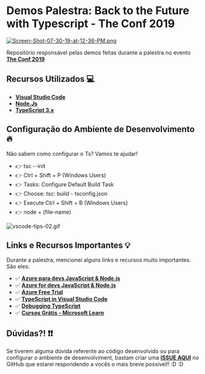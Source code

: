 # Demos Palestra: Back to the Future with Typescript - The Conf 2019

[![Screen-Shot-07-30-19-at-12-36-PM.png](https://i.postimg.cc/MT7hBnXg/Screen-Shot-07-30-19-at-12-36-PM.png)](https://postimg.cc/r0pnXF19)

Repositório responsável pelas demos feitas durante a palestra no evento **[The Conf 2019](https://www.theconf.club/)**

## Recursos Utilizados 💻

- **[Visual Studio Code](https://code.visualstudio.com/?WT.mc_id=theconf2019-github-gllemos)**
- **[Node.Js](https://nodejs.org/en/)**
- **[TypeScript 3.x](https://www.typescriptlang.org/)**

## Configuração do Ambiente de Desenvolvimento 🔥

Não sabem como configurar o Ts? Vamos te ajudar!

- 👉 tsc --init
- 👉 Ctrl + Shift + P (Windows Users)
- 👉 Tasks: Configure Default Build Task
- 👉 Choose: tsc: build - tsconfig.json
- 👉 Execute Ctrl + Shift + B (Windows Users)
- 👉 node + (file-name)

![vscode-tips-02.gif](https://s2.gifyu.com/images/vscode-tips-02.gif)


## Links e Recursos Importantes 💡

Durante a palestra, mencionei alguns links e recursos muito importantes. São eles:

- ✅ **[Azure para devs JavaScript & Node.js](https://docs.microsoft.com/pt-br/javascript/azure/?WT.mc_id=theconf2019-github-gllemos&view=azure-node-latest)**
- ✅ **[Azure for devs JavaScript & Node.js](https://docs.microsoft.com/pt-br/javascript/azure/?view=azure-node-latest&WT.mc_id=theconf2019-github-gllemos)**
- ✅ **[Azure Free Trial](https://azure.microsoft.com/pt-br/free/?WT.mc_id=theconf2019-github-gllemos)**
- ✅ **[TypeScript in Visual Studio Code](https://code.visualstudio.com/Docs/languages/typescript?WT.mc_id=theconf2019-github-gllemos)**
- ✅ **[Debugging TypeScript](https://code.visualstudio.com/docs/typescript/typescript-debugging?WT.mc_id=theconf2019-github-gllemos)**
- ✅ **[Cursos Grátis - Microsoft Learn](https://docs.microsoft.com/pt-br/learn/?WT.mc_id=theconf2019-github-gllemos)**


## Dúvidas?! ❗️❗️

Se tiverem alguma dúvida referente ao código desenvolvido ou para configurar o ambiente de desenvolviment, bastam criar uma **[ISSUE AQUI](https://github.com/glaucia86/demos-ts-theconf/issues)** no GitHub que estarei respondendo a vocês o mais breve possível!! :D :D 

